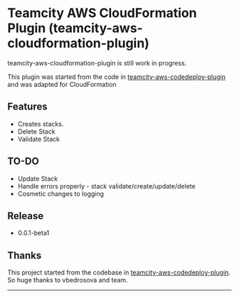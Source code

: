 # Teamcity AWS CloudFormation Plugin (teamcity-aws-cloudformation-plugin)

teamcity-aws-cloudformation-plugin is still work in progress.

This plugin was started from the code in [teamcity-aws-codedeploy-plugin](https://github.com/JetBrains/teamcity-aws-codedeploy-plugin)
and was adapted for CloudFormation

## Features

* Creates stacks.
* Delete Stack
* Validate Stack

## TO-DO

* Update Stack
* Handle errors properly - stack validate/create/update/delete
* Cosmetic changes to logging

## Release

* 0.0.1-beta1

## Thanks

This project started from the codebase in [teamcity-aws-codedeploy-plugin](https://github.com/JetBrains/teamcity-aws-codedeploy-plugin). So huge thanks to vbedrosova and team.

---
